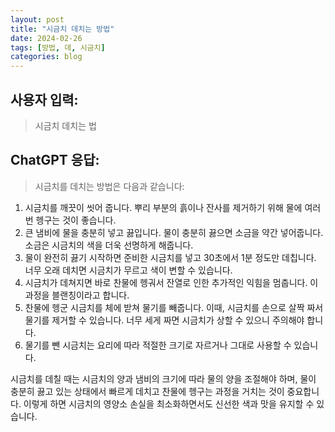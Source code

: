 ```yaml
---
layout: post
title: "시금치 데치는 방법"
date: 2024-02-26
tags: [방법, 데, 시금치]
categories: blog
---
```


## 사용자 입력:
> 시금치 데치는 법

## ChatGPT 응답:
> 시금치를 데치는 방법은 다음과 같습니다:

1. 시금치를 깨끗이 씻어 줍니다. 뿌리 부분의 흙이나 잔사를 제거하기 위해 물에 여러 번 헹구는 것이 좋습니다.
2. 큰 냄비에 물을 충분히 넣고 끓입니다. 물이 충분히 끓으면 소금을 약간 넣어줍니다. 소금은 시금치의 색을 더욱 선명하게 해줍니다.
3. 물이 완전히 끓기 시작하면 준비한 시금치를 넣고 30초에서 1분 정도만 데칩니다. 너무 오래 데치면 시금치가 무르고 색이 변할 수 있습니다.
4. 시금치가 데쳐지면 바로 찬물에 헹궈서 잔열로 인한 추가적인 익힘을 멈춥니다. 이 과정을 블랜칭이라고 합니다.
5. 찬물에 헹군 시금치를 체에 받쳐 물기를 빼줍니다. 이때, 시금치를 손으로 살짝 짜서 물기를 제거할 수 있습니다. 너무 세게 짜면 시금치가 상할 수 있으니 주의해야 합니다.
6. 물기를 뺀 시금치는 요리에 따라 적절한 크기로 자르거나 그대로 사용할 수 있습니다.

시금치를 데칠 때는 시금치의 양과 냄비의 크기에 따라 물의 양을 조절해야 하며, 물이 충분히 끓고 있는 상태에서 빠르게 데치고 찬물에 헹구는 과정을 거치는 것이 중요합니다. 이렇게 하면 시금치의 영양소 손실을 최소화하면서도 신선한 색과 맛을 유지할 수 있습니다.


